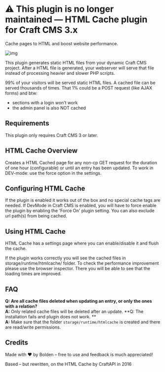 # ⚠️ This plugin is no longer maintained — HTML Cache plugin for Craft CMS 3.x

Cache pages to HTML and boost website performance.

![img](https://www.bolden.nl/uploads/bolden-craft-html-cache.jpg)

This plugin generates static HTML files from your dynamic Craft CMS project. After a HTML file is generated, your webserver will serve that file instead of processing heavier and slower PHP scripts.

99% of your visitors will be served static HTML files. A cached file can be served thousands of times. That 1% could be a POST request (like AJAX forms) and btw:

* sections with a login won’t work
* the admin panel is also NOT cached


## Requirements

This plugin only requires Craft CMS 3 or later.


## HTML Cache Overview

Creates a HTML Cached page for any non-cp GET request for the duration of one hour (configurable) or until an entry has been updated. 
To work in DEV-mode: use the force option in the settings.


## Configuring HTML Cache

If the plugin is enabled it works out of the box and no special cache tags are needed. If DevMode in Craft CMS is enabled, you will have to force enable the plugin by enabling the 'Force On' plugin setting. You can also exclude url path(s) from being cached.


## Using HTML Cache

HTML Cache has a settings page where you can enable/disable it and flush the cache. 

If the plugin works correctly you will see the cached files in storage/runtime/htmlcache/ folder. To check the performance improvement please use the browser inspector. There you will be able to see that the loading times are improved.

## FAQ

**Q: Are all cache files deleted when updating an entry, or only the ones with a relation?**  
**A:** Only related cache files will be deleted after an update.
**Q: The installation fails and plugin does not work. **  
**A:** Make sure that the folder `storage/runtime/htmlcache` is created and there are read/write permissions.


## Credits

Made with ❤️ by Bolden – free to use and feedback is much appreciated!

Based – but rewritten, on the HTML Cache by CraftAPI in 2016
